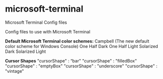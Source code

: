 # microsoft-terminal
 Microsoft Terminal Config files

 Config files to use with Microsoft Terminal

 **Default Microsoft Terminal color schemes:**
 Campbell (The new default color scheme for Windows Console)
 One Half Dark
 One Half Light
 Solarized Dark
 Solarized Light

**Cursor Shapes**
"cursorShape" : “bar"
"cursorShape" : "filledBox"
"cursorShape" : "emptyBox"
"cursorShape" : "underscore"
"cursorShape" : "vintage"